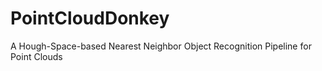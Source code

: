# PointCloudDonkey
A Hough-Space-based Nearest Neighbor Object Recognition Pipeline for Point Clouds
